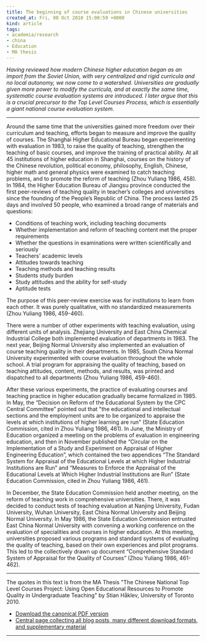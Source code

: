 ```yaml
---
title: The beginning of course evaluations in Chinese universities
created_at: Fri, 08 Oct 2010 15:00:59 +0000
kind: article
tags:
- academia/research
- china
- Education
- MA thesis
---
```


*Having reviewed how modern Chinese higher education began as an import
from the Soviet Union, with very centralized and rigid curricula and no
local autonomy, we now come to a watershed. Universities are gradually
given more power to modify the curricula, and at exactly the same time,
systematic course evaluation systems are introduced. I later argue that
this is a crucial precursor to the Top Level Courses Process, which is
essentially a giant national course evaluation system.*

* * * * *

Around the same time that the universities gained more freedom over
their curriculum and teaching, efforts began to measure and improve the
quality of courses. The Shanghai Higher Educational Bureau began
experimenting with evaluation in 1983, to raise the quality of teaching,
strengthen the teaching of basic courses, and improve the training of
practical ability. At all 45 institutions of higher education in
Shanghai, courses on the history of the Chinese revolution, political
economy, philosophy, English, Chinese, higher math and general physics
were examined to catch teaching problems, and to promote the reform of
teaching (Zhou Yuliang 1986, 458). In 1984, the Higher Education Bureau
of Jiangsu province conducted the first peer-reviews of teaching quality
in teacher’s colleges and universities since the founding of the
People’s Republic of China. The process lasted 25 days and involved 50
people, who examined a broad range of materials and questions:

-   Conditions of teaching work, including teaching documents
-   Whether implementation and reform of teaching content met the proper
  requirements
-   Whether the questions in examinations were written scientifically
  and seriously
-   Teachers’ academic levels
-   Attitudes towards teaching
-   Teaching methods and teaching results
-   Students study burden
-   Study attitudes and the ability for self-study
-   Aptitude tests

The purpose of this peer-review exercise was for institutions to learn
from each other. It was purely qualitative, with no standardized
measurements (Zhou Yuliang 1986, 459-460).

There were a number of other experiments with teaching evaluation, using
different units of analysis. Zhejiang University and East China Chemical
Industrial College both implemented evaluation of departments in 1983.
The next year, Beijing Normal University also implemented an evaluation
of course teaching quality in their departments. In 1985, South China
Normal University experimented with course evaluation throughout the
whole school. A trial program for appraising the quality of teaching,
based on teaching attitudes, content, methods, and results, was printed
and dispatched to all departments (Zhou Yuliang 1986, 459-460).

After these various experiments, the practice of evaluating courses and
teaching practice in higher education gradually became formalized in
1985. In May, the “Decision on Reform of the Educational System by the
CPC Central Committee” pointed out that "the educational and
intellectual sections and the employment units are to be organized to
appraise the levels at which institutions of higher learning are run"
(State Education Commission, cited in Zhou Yuliang 1986, 461). In June,
the Ministry of Education organized a meeting on the problems of
evaluation in engineering education, and then in November published the
“Circular on the Implementation of a Study and Experiment on Appraisal
of Higher Engineering Education”, which contained the two appendices
“The Standard System for Appraisal of the Educational Levels at which
Higher Industrial Institutions are Run” and “Measures to Enforce the
Appraisal of the Educational Levels at Which Higher Industrial
Institutions are Run” (State Education Commission, cited in Zhou Yuliang
1986, 461).

In December, the State Education Commission held another meeting, on the
reform of teaching work in comprehensive universities. There, it was
decided to conduct tests of teaching evaluation at Nanjing University,
Fudan University, Wuhan University, East China Normal University and
Beijing Normal University. In May 1986, the State Education Commission
entrusted East China Normal University with convening a working
conference on the evaluation of specialities and courses in higher
education. At this meeting, universities proposed various programs and
standard systems of evaluating the quality of teaching, based on their
own experiences and pilot programs. This led to the collectively drawn
up document “Comprehensive Standard System of Appraisal for the Quality
of Courses” (Zhou Yuliang 1986, 461-462).

* * * * *

The quotes in this text is from the MA Thesis "The Chinese National Top
Level Courses Project: Using Open Educational Resources to Promote
Quality in Undergraduate Teaching" by Stian Håklev, University of
Toronto 2010.

-   [Download the canonical PDF
  version](http://reganmian.net/top-level-courses/Haklev_Stian_201009_MA_thesis.pdf)
-   [Central page collecting all blog posts, many different download
  formats, and supplementary
  material](http://reganmian.net/top-level-courses)

* * * * *

